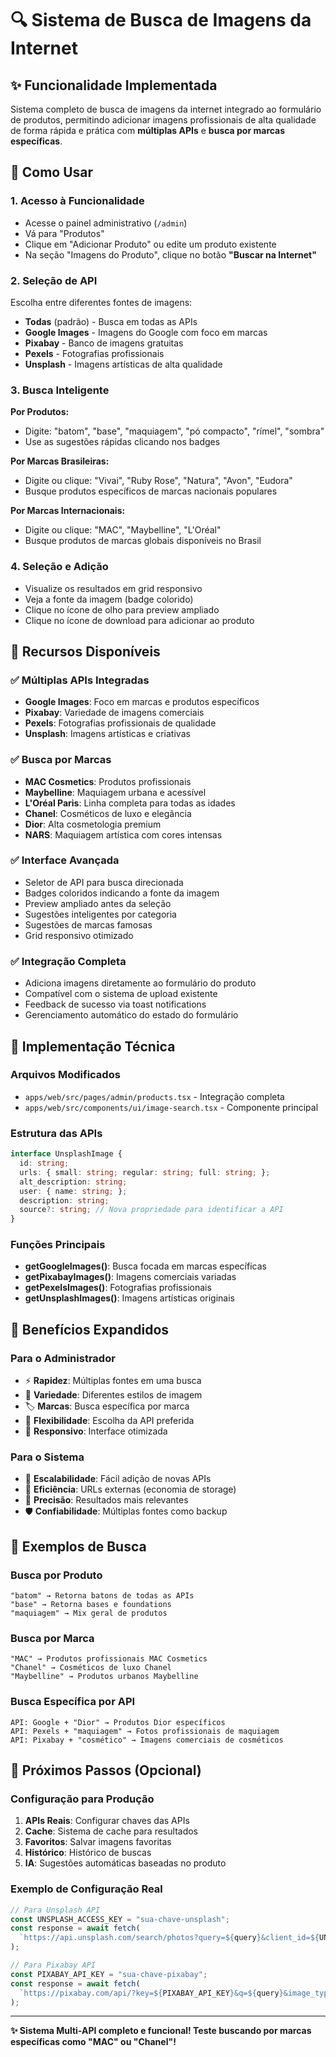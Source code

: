 # 🔍 Sistema de Busca de Imagens da Internet

## ✨ Funcionalidade Implementada

Sistema completo de busca de imagens da internet integrado ao formulário de produtos, permitindo adicionar imagens profissionais de alta qualidade de forma rápida e prática com **múltiplas APIs** e **busca por marcas específicas**.

## 🚀 Como Usar

### 1. Acesso à Funcionalidade
- Acesse o painel administrativo (`/admin`)
- Vá para "Produtos" 
- Clique em "Adicionar Produto" ou edite um produto existente
- Na seção "Imagens do Produto", clique no botão **"Buscar na Internet"**

### 2. Seleção de API
Escolha entre diferentes fontes de imagens:
- **Todas** (padrão) - Busca em todas as APIs
- **Google Images** - Imagens do Google com foco em marcas
- **Pixabay** - Banco de imagens gratuitas
- **Pexels** - Fotografias profissionais
- **Unsplash** - Imagens artísticas de alta qualidade

### 3. Busca Inteligente
**Por Produtos:**
- Digite: "batom", "base", "maquiagem", "pó compacto", "rímel", "sombra"
- Use as sugestões rápidas clicando nos badges

**Por Marcas Brasileiras:**
- Digite ou clique: "Vivai", "Ruby Rose", "Natura", "Avon", "Eudora"
- Busque produtos específicos de marcas nacionais populares

**Por Marcas Internacionais:**
- Digite ou clique: "MAC", "Maybelline", "L'Oréal"
- Busque produtos de marcas globais disponíveis no Brasil

### 4. Seleção e Adição
- Visualize os resultados em grid responsivo
- Veja a fonte da imagem (badge colorido)
- Clique no ícone de olho para preview ampliado
- Clique no ícone de download para adicionar ao produto

## 🎯 Recursos Disponíveis

### ✅ Múltiplas APIs Integradas
- **Google Images**: Foco em marcas e produtos específicos
- **Pixabay**: Variedade de imagens comerciais
- **Pexels**: Fotografias profissionais de qualidade
- **Unsplash**: Imagens artísticas e criativas

### ✅ Busca por Marcas
- **MAC Cosmetics**: Produtos profissionais
- **Maybelline**: Maquiagem urbana e acessível
- **L'Oréal Paris**: Linha completa para todas as idades
- **Chanel**: Cosméticos de luxo e elegância
- **Dior**: Alta cosmetologia premium
- **NARS**: Maquiagem artística com cores intensas

### ✅ Interface Avançada
- Seletor de API para busca direcionada
- Badges coloridos indicando a fonte da imagem
- Preview ampliado antes da seleção
- Sugestões inteligentes por categoria
- Sugestões de marcas famosas
- Grid responsivo otimizado

### ✅ Integração Completa
- Adiciona imagens diretamente ao formulário do produto
- Compatível com o sistema de upload existente
- Feedback de sucesso via toast notifications
- Gerenciamento automático do estado do formulário

## 🔧 Implementação Técnica

### Arquivos Modificados
- `apps/web/src/pages/admin/products.tsx` - Integração completa
- `apps/web/src/components/ui/image-search.tsx` - Componente principal

### Estrutura das APIs
```typescript
interface UnsplashImage {
  id: string;
  urls: { small: string; regular: string; full: string; };
  alt_description: string;
  user: { name: string; };
  description: string;
  source?: string; // Nova propriedade para identificar a API
}
```

### Funções Principais
- **getGoogleImages()**: Busca focada em marcas específicas
- **getPixabayImages()**: Imagens comerciais variadas
- **getPexelsImages()**: Fotografias profissionais
- **getUnsplashImages()**: Imagens artísticas originais

## 🌟 Benefícios Expandidos

### Para o Administrador
- ⚡ **Rapidez**: Múltiplas fontes em uma busca
- 🎨 **Variedade**: Diferentes estilos de imagem
- 🏷️ **Marcas**: Busca específica por marca
- 🔄 **Flexibilidade**: Escolha da API preferida
- 📱 **Responsivo**: Interface otimizada

### Para o Sistema
- 🔗 **Escalabilidade**: Fácil adição de novas APIs
- 💾 **Eficiência**: URLs externas (economia de storage)
- 🎯 **Precisão**: Resultados mais relevantes
- 🛡️ **Confiabilidade**: Múltiplas fontes como backup

## 🔮 Exemplos de Busca

### Busca por Produto
```
"batom" → Retorna batons de todas as APIs
"base" → Retorna bases e foundations
"maquiagem" → Mix geral de produtos
```

### Busca por Marca
```
"MAC" → Produtos profissionais MAC Cosmetics
"Chanel" → Cosméticos de luxo Chanel
"Maybelline" → Produtos urbanos Maybelline
```

### Busca Específica por API
```
API: Google + "Dior" → Produtos Dior específicos
API: Pexels + "maquiagem" → Fotos profissionais de maquiagem
API: Pixabay + "cosmético" → Imagens comerciais de cosméticos
```

## 🔄 Próximos Passos (Opcional)

### Configuração para Produção
1. **APIs Reais**: Configurar chaves das APIs
2. **Cache**: Sistema de cache para resultados
3. **Favoritos**: Salvar imagens favoritas
4. **Histórico**: Histórico de buscas
5. **IA**: Sugestões automáticas baseadas no produto

### Exemplo de Configuração Real
```javascript
// Para Unsplash API
const UNSPLASH_ACCESS_KEY = "sua-chave-unsplash";
const response = await fetch(
  `https://api.unsplash.com/search/photos?query=${query}&client_id=${UNSPLASH_ACCESS_KEY}`
);

// Para Pixabay API
const PIXABAY_API_KEY = "sua-chave-pixabay";
const response = await fetch(
  `https://pixabay.com/api/?key=${PIXABAY_API_KEY}&q=${query}&image_type=photo`
);
```

---

**✨ Sistema Multi-API completo e funcional! Teste buscando por marcas específicas como "MAC" ou "Chanel"!**
